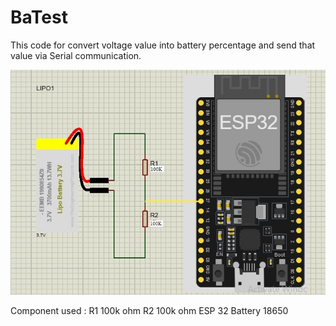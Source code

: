 # BaTest

This code for convert voltage value into battery percentage and send that value via Serial
communication.

![Wiring](https://github.com/fathimm/BaTest/blob/main/BaTest.jpg)

Component used :
R1 100k ohm
R2 100k ohm
ESP 32
Battery 18650
